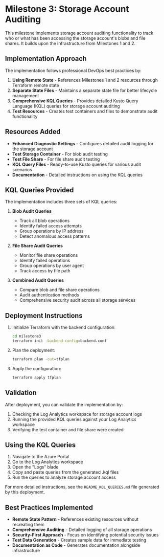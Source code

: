 # Milestone 3: Storage Account Auditing

This milestone implements storage account auditing functionality to track who or what has been accessing the storage account's blobs and file shares. It builds upon the infrastructure from Milestones 1 and 2.

## Implementation Approach

The implementation follows professional DevOps best practices by:

1. **Using Remote State** - References Milestones 1 and 2 resources through Terraform remote state
2. **Separate State Files** - Maintains a separate state file for better lifecycle management
3. **Comprehensive KQL Queries** - Provides detailed Kusto Query Language (KQL) queries for storage account auditing
4. **Test Resources** - Creates test containers and files to demonstrate audit functionality

## Resources Added

- **Enhanced Diagnostic Settings** - Configures detailed audit logging for the storage account
- **Test Storage Container** - For blob audit testing
- **Test File Share** - For file share audit testing
- **KQL Query Files** - Ready-to-use Kusto queries for various audit scenarios
- **Documentation** - Detailed instructions on using the KQL queries

## KQL Queries Provided

The implementation includes three sets of KQL queries:

1. **Blob Audit Queries**
    - Track all blob operations
    - Identify failed access attempts
    - Group operations by IP address
    - Detect anomalous access patterns

2. **File Share Audit Queries**
    - Monitor file share operations
    - Identify failed operations
    - Group operations by user agent
    - Track access by file path

3. **Combined Audit Queries**
    - Compare blob and file share operations
    - Audit authentication methods
    - Comprehensive security audit across all storage services

## Deployment Instructions

1. Initialize Terraform with the backend configuration:
   ```bash
   cd milestone3
   terraform init -backend-config=backend.conf
   ```

2. Plan the deployment:
   ```bash
   terraform plan -out=tfplan
   ```

3. Apply the configuration:
   ```bash
   terraform apply tfplan
   ```

## Validation

After deployment, you can validate the implementation by:

1. Checking the Log Analytics workspace for storage account logs
2. Running the provided KQL queries against your Log Analytics workspace
3. Verifying the test container and file share were created

## Using the KQL Queries

1. Navigate to the Azure Portal
2. Go to the Log Analytics workspace
3. Open the "Logs" blade
4. Copy and paste queries from the generated .kql files
5. Run the queries to analyze storage account access

For more detailed instructions, see the `README_KQL_QUERIES.md` file generated by this deployment.

## Best Practices Implemented

- **Remote State Pattern** - References existing resources without recreating them
- **Comprehensive Auditing** - Detailed logging of all storage operations
- **Security-First Approach** - Focus on identifying potential security issues
- **Test Data Generation** - Creates sample data for immediate testing
- **Documentation as Code** - Generates documentation alongside infrastructure